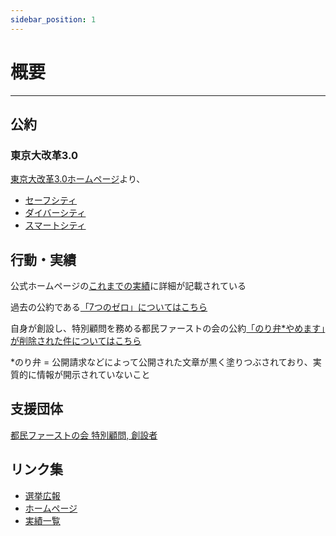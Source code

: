 ```yaml
---
sidebar_position: 1
---
```


# 概要
-------

## 公約

### 東京大改革3.0

[東京大改革3.0ホームページ](https://www.yuriko.or.jp/policy)より、

- [セーフシティ](/docs/koike_yuriko/safe_city.md)
- [ダイバーシティ](/docs/koike_yuriko/divercity.md)
- [スマートシティ](/docs/koike_yuriko/smartcity.md)

## 行動・実績

公式ホームページの[これまでの実績](https://www.yuriko.or.jp/result)に詳細が記載されている

過去の公約である[「7つのゼロ」についてはこちら](/docs//koike_yuriko/7_zero.md)

自身が創設し、特別顧問を務める都民ファーストの会の公約[「のり弁*やめます」が削除された件についてはこちら](/docs/koike_yuriko/noriben.md)

*のり弁 = 公開請求などによって公開された文章が黒く塗りつぶされており、実質的に情報が開示されていないこと

## 支援団体
[都民ファーストの会 特別顧問, 創設者](https://tomin1st.jp/greeting/)

## リンク集
- [選挙広報](https://r6tochijisen.metro.tokyo.lg.jp/public/files/R06tochiji_kouhou_kobetsu_05.pdf#view=FitH)
- [ホームページ](https://www.yuriko.or.jp/)
- [実績一覧](https://www.yuriko.or.jp/wp-content/uploads/2024/06/240622progress164.pdf)